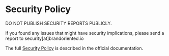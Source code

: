 Security Policy
===============

DO NOT PUBLISH SECURITY REPORTS PUBLICLY.

If you found any issues that might have security implications,
please send a report to security[at]brandoriented.io

The full [Security Policy][1] is described in the official documentation.

[1]: https://brandoriented.io/security